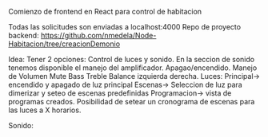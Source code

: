 Comienzo de frontend en React para control de habitacion

Todas las solicitudes son enviadas a localhost:4000
Repo de proyecto backend:
https://github.com/nmedela/Node-Habitacion/tree/creacionDemonio

Idea:
Tener 2 opciones: Control de luces y sonido.
En la seccion de sonido tenemos disponible el manejo del amplificador.
Apagao/encendido. Manejo de Volumen Mute Bass Treble Balance izquierda derecha.
Luces:
Principal-> encendido y apagado de luz principal
Escenas-> Seleccion de luz para dimerizar y seteo de escenas predefinidas
Programacion-> vista de programas creados. Posibilidad de setear un cronograma de escenas para las luces a X horarios.

Sonido:
